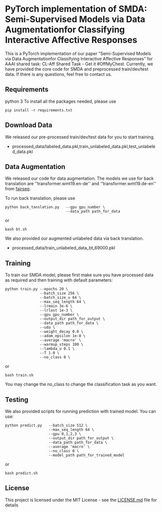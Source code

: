 # PyTorch implementation of SMDA: Semi-Supervised Models via Data Augmentationfor Classifying Interactive Affective Responses

This is a PyTorch implementation of our paper "Semi-Supervised Models via Data Augmentationfor Classifying Interactive Affective Responses" for AAAI shared task: CL-Aff Shared Task - Get it #OffMyChest. Currently, we have provided the core code for SMDA and  preprocessed train/dev/test data. If there is any questions, feel free to contact us.

## Requirements

python 3
To install all the packages needed, please use
```
pip install -r requirements.txt 
``` 

## Download Data

We released our pre-processed train/dev/test data for you to start training.

- processed_data/labeled_data.pkl,train_unlabeled_data.pkl,test_unlabeled_data.pkl

## Data Augmentation

We released our code for data augmentation. The models we use for back translation are ''transformer.wmt19.en-de'' and ''transformer.wmt19.de-en'' from [fairseq](https://github.com/pytorch/fairseq/tree/master/examples/translation).

To run back translation, please use

```
python back_tanslation.py   --gpu gpu_number \
                            --data_path path_for_data

``` 
or
```
bash bt.sh

``` 

We also provided our augmented unlabeled data via back translation.

- processed_data/train_unlabeled_data_bt_69000.pkl

## Training

To train our SMDA model, please first make sure you have processed data as required and then training with default parameters:
```
python train.py --epochs 20 \
                --batch_size 256 \
                --batch_size_u 64 \
                --max_seq_length 64 \
                --lrmain 3e-6 \
                --lrlast 1e-3 \
                --gpu gpu_number \
                --output_dir path_for_output \
                --data_path path_for_data \
                --uda \
                --weight_decay 0.0 \
                --adam_epsilon 1e-8 \
                --average 'macro' \
                --warmup_steps 100 \
                --lambda_u 0.1 \
                --T 1.0 \
                --no_class 0 \
```
or
```
bash train.sh
```

You may change the no_class to change the classification task as you want.

## Testing

We also provided scripts for running prediction with trained model. You can use:
```
python predict.py   --batch_size 512 \
                    --max_seq_length 64 \
                    --gpu 0,1,2,3 \
                    --output_dir path_for_output \
                    --data_path path_for_data \
                    --average 'macro' \
                    --no_class 0 \
                    --model_path path_for_trained_model
```
or
```
bash predict.sh
```

## License

This project is licensed under the MIT License - see the [LICENSE.md](LICENSE.md) file for details
 